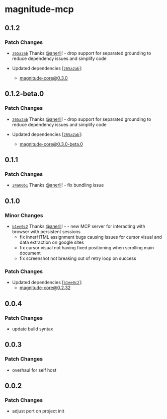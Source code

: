 # magnitude-mcp

## 0.1.2

### Patch Changes

- [`265a2ab`](https://github.com/sagekit/magnitude/commit/265a2ab348ec916f6382d3ad1dfe572b55e33090) Thanks [@anerli](https://github.com/anerli)! - drop support for separated grounding to reduce dependency issues and simplify code

- Updated dependencies [[`265a2ab`](https://github.com/sagekit/magnitude/commit/265a2ab348ec916f6382d3ad1dfe572b55e33090)]:
  - magnitude-core@0.3.0

## 0.1.2-beta.0

### Patch Changes

- [`265a2ab`](https://github.com/sagekit/magnitude/commit/265a2ab348ec916f6382d3ad1dfe572b55e33090) Thanks [@anerli](https://github.com/anerli)! - drop support for separated grounding to reduce dependency issues and simplify code

- Updated dependencies [[`265a2ab`](https://github.com/sagekit/magnitude/commit/265a2ab348ec916f6382d3ad1dfe572b55e33090)]:
  - magnitude-core@0.3.0-beta.0

## 0.1.1

### Patch Changes

- [`24a00b1`](https://github.com/sagekit/magnitude/commit/24a00b1884e18b4ec88f3c591efab732352ab0a1) Thanks [@anerli](https://github.com/anerli)! - fix bundling issue

## 0.1.0

### Minor Changes

- [`b1ee0c2`](https://github.com/sagekit/magnitude/commit/b1ee0c225ee33ac22f96a8c1828d6101921e57fc) Thanks [@anerli](https://github.com/anerli)! - - new MCP server for interacting with browser with persistent sessions
  - fix innerHTML assignment bugs causing issues for cursor visual and data extraction on google sites
  - fix cursor visual not having fixed positioning when scrolling main document
  - fix screenshot not breaking out of retry loop on success

### Patch Changes

- Updated dependencies [[`b1ee0c2`](https://github.com/sagekit/magnitude/commit/b1ee0c225ee33ac22f96a8c1828d6101921e57fc)]:
  - magnitude-core@0.2.32

## 0.0.4

### Patch Changes

- update build syntax

## 0.0.3

### Patch Changes

- overhaul for self host

## 0.0.2

### Patch Changes

- adjust port on project init
